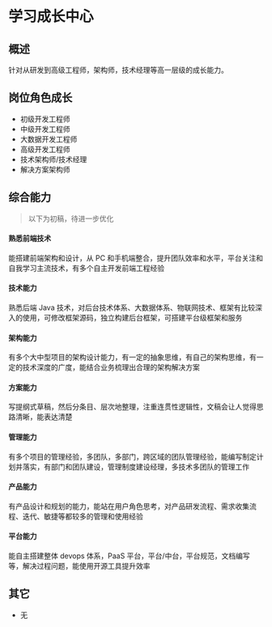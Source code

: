 # 学习成长中心

## 概述

针对从研发到高级工程师，架构师，技术经理等高一层级的成长能力。

## 岗位角色成长

- 初级开发工程师
- 中级开发工程师
- 大数据开发工程师
- 高级开发工程师
- 技术架构师/技术经理
- 解决方案架构师

## 综合能力

> 以下为初稿，待进一步优化

#### 熟悉前端技术

能搭建前端架构和设计，从 PC 和手机端整合，提升团队效率和水平，平台关注和自我学习主流技术，有多个自主开发前端工程经验

#### 技术能力

熟悉后端 Java 技术，对后台技术体系、大数据体系、物联网技术、框架有比较深入的使用，可修改框架源码，独立构建后台框架，可搭建平台级框架和服务

#### 架构能力

有多个大中型项目的架构设计能力，有一定的抽象思维，有自己的架构思维，有一定的技术深度的广度，能结合业务梳理出合理的架构解决方案

#### 方案能力

写提纲式草稿，然后分条目、层次地整理，注重连贯性逻辑性，文稿会让人觉得思路清晰，能表达清楚

#### 管理能力

有多个项目的管理经验，多团队，多部门，跨区域的团队管理经验，能编写制定计划并落实，有部门和团队建设，管理制度建设经理，多技术多团队的管理工作

#### 产品能力

有产品设计和规划的能力，能站在用户角色思考，对产品研发流程、需求收集流程、迭代、敏捷等都较多的管理和使用经验

#### 平台能力

能自主搭建整体 devops 体系，PaaS 平台，平台/中台，平台规范，文档编写等，解决过程问题，能使用开源工具提升效率

## 其它

- 无
